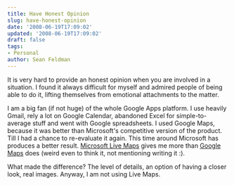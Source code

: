 ```yaml
---
title: Have Honest Opinion
slug: have-honest-opinion
date: '2008-06-19T17:09:02'
updated: '2008-06-19T17:09:02'
draft: false
tags:
- Personal
author: Sean Feldman
---
```



It is very hard to provide an honest opinion when you are involved in a situation. I found it always difficult for myself and admired people of being able to do it, lifting themselves from emotional attachments to the matter.

I am a big fan (if not huge) of the whole Google Apps platform. I use heavily Gmail, rely a lot on Google Calendar, abandoned Excel for simple-to-average stuff and went with Google spreadsheets. I used Google Maps, because it was better than Microsoft's competitive version of the product. Till I had a chance to re-evaluate it again. This time around Microsoft has produces a better result. [Microsoft Live Maps](http://maps.live.com) gives me more than [Google Maps](http://maps.google.com/) does (weird even to think it, not mentioning writing it :).

What made the difference? The level of details, an option of having a closer look, real images. Anyway, I am not using Live Maps.


